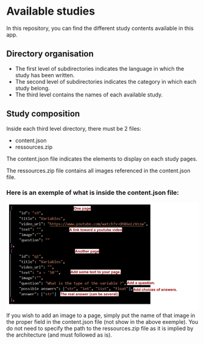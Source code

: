 # Available studies

In this repository, you can find the different study contents available in this app.

## Directory organisation
* The first level of subdirectories indicates the language in which the study has been written.
* The second level of subdirectories indicates the category in which each study belong.
* The third level contains the names of each available study.

## Study composition
Inside each third level directory, there must be 2 files:
* content.json
* ressources.zip

The content.json file indicates the elements to display on each study pages.

The ressources.zip file contains all images referenced in the content.json file.

### Here is an exemple of what is inside the content.json file:
![alt text](content_example.png "Title")
If you wish to add an image to a page, simply put the name of that image in the proper field in the content.json file (not show in the above exemple). You do not need to specify the path to the ressources.zip file as it is implied by the architecture (and must followed as is).